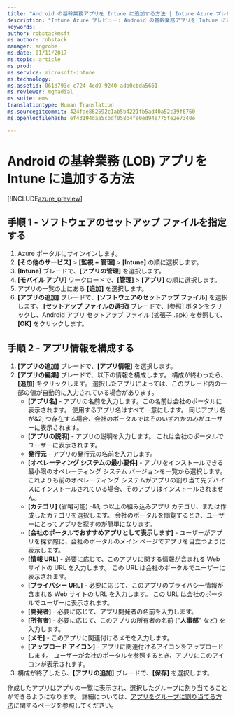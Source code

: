 ```yaml
---
title: "Android の基幹業務アプリを Intune に追加する方法 | Intune Azure プレビュー | Microsoft Docs"
description: "Intune Azure プレビュー: Android の基幹業務アプリを Intune に追加する方法について説明します。"
keywords: 
author: robstackmsft
ms.author: robstack
manager: angrobe
ms.date: 01/11/2017
ms.topic: article
ms.prod: 
ms.service: microsoft-intune
ms.technology: 
ms.assetid: 061d793c-c724-4cd9-9240-adb0cbda5661
ms.reviewer: mghadial
ms.suite: ems
translationtype: Human Translation
ms.sourcegitcommit: 424fae862592c1ab5b4221fb5ad40a52c39f6760
ms.openlocfilehash: ef43194daa5cbdf058b4fe0ed94e775fe2e7340e

---
```


# <a name="how-to-add-android-line-of-business-lob-apps-to-intune"></a>Android の基幹業務 (LOB) アプリを Intune に追加する方法

[!INCLUDE[azure_preview](../includes/azure_preview.md)]


## <a name="step-1---specify-the-software-setup-file"></a>手順 1 - ソフトウェアのセットアップ ファイルを指定する

1. Azure ポータルにサインインします。
2. **[その他のサービス]** > **[監視 + 管理]** > **[Intune]** の順に選択します。
3. **[Intune]** ブレードで、**[アプリの管理]** を選択します。
4. **[モバイル アプリ]** ワークロードで、**[管理]** > **[アプリ]** の順に選択します。
5. アプリの一覧の上にある **[追加]** を選択します。
6. **[アプリの追加]** ブレードで、**[ソフトウェアのセットアップ ファイル]** を選択します。
**[セットアップ ファイルの選択]** ブレードで、[参照] ボタンをクリックし、Android アプリ セットアップ ファイル (拡張子 .apk) を参照して、**[OK]** をクリックします。

## <a name="step-2---configure-app-information"></a>手順 2 - アプリ情報を構成する

1. **[アプリの追加]** ブレードで、**[アプリ情報]** を選択します。
2. **[アプリの編集]** ブレードで、以下の情報を構成します。 構成が終わったら、**[追加]** をクリックします。 選択したアプリによっては、このブレード内の一部の値が自動的に入力されている場合があります。
    - **[アプリ名]** - アプリの名前を入力します。この名前は会社のポータルに表示されます。 使用するアプリ名はすべて一意にします。 同じアプリ名が&2; つ存在する場合、会社のポータルではそのいずれかのみがユーザーに表示されます。
    - **[アプリの説明]** - アプリの説明を入力します。 これは会社のポータルでユーザーに表示されます。
    - **発行元** - アプリの発行元の名前を入力します。
    - **[オペレーティング システムの最小要件]** - アプリをインストールできる最小限のオペレーティング システム バージョンを一覧から選択します。 これよりも前のオペレーティング システムがアプリの割り当て先デバイスにインストールされている場合、そのアプリはインストールされません。
    - **[カテゴリ]** (省略可能) -&1; つ以上の組み込みアプリ カテゴリ、または作成したカテゴリを選択します。 会社のポータルを閲覧するとき、ユーザーにとってアプリを探すのが簡単になります。
    - **[会社のポータルでおすすめアプリとして表示します]** - ユーザーがアプリを探す際に、会社のポータルのメイン ページでアプリを目立つように表示します。
    - **[情報 URL]** - 必要に応じて、このアプリに関する情報が含まれる Web サイトの URL を入力します。 この URL は会社のポータルでユーザーに表示されます。
    - **[プライバシー URL]** - 必要に応じて、このアプリのプライバシー情報が含まれる Web サイトの URL を入力します。 この URL は会社のポータルでユーザーに表示されます。
    - **[開発者]** - 必要に応じて、アプリ開発者の名前を入力します。
    - **[所有者]** - 必要に応じて、このアプリの所有者の名前 ("**人事部**" など) を入力します。
    - **[メモ]** - このアプリに関連付けるメモを入力します。
    - **[アップロード アイコン]** - アプリに関連付けるアイコンをアップロードします。 ユーザーが会社のポータルを参照するとき、アプリにこのアイコンが表示されます。
3. 構成が終了したら、**[アプリの追加]** ブレードで、**[保存]** を選択します。

作成したアプリはアプリの一覧に表示され、選択したグループに割り当てることができるようになります。 詳細については、[アプリをグループに割り当てる方法](/intune-azure/manage-apps/deploy-apps)に関するページを参照してください。



<!--HONumber=Feb17_HO1-->


